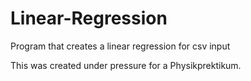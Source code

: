 # Linear-Regression
Program that creates a linear regression for csv input

This was created under pressure for a Physikprektikum.